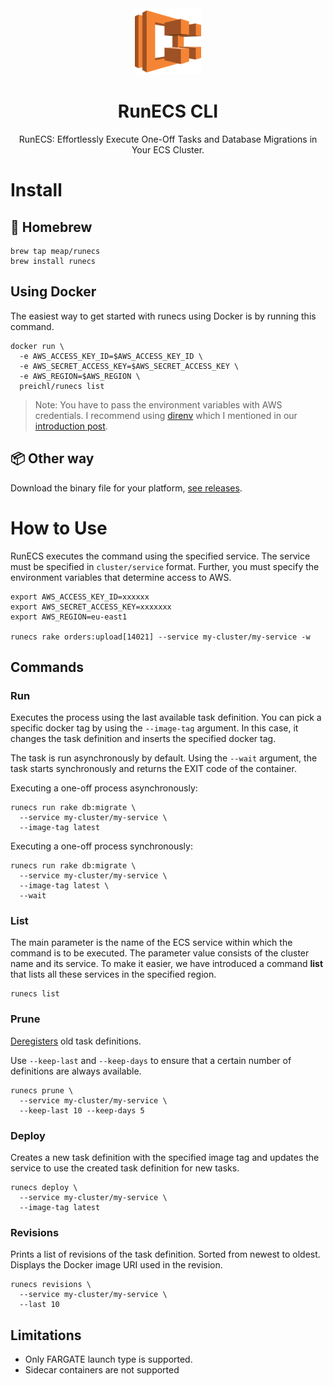 <div align="center">

<img width="106px" alt="elastic container service logo" src="images/amazon_ecs-icon.svg">

# RunECS CLI

RunECS: Effortlessly Execute One-Off Tasks and Database Migrations in Your ECS Cluster.

</div>

# Install

## 🍺 Homebrew

```shell
brew tap meap/runecs
brew install runecs
```

## Using Docker

The easiest way to get started with runecs using Docker is by running this command.

```
docker run \
  -e AWS_ACCESS_KEY_ID=$AWS_ACCESS_KEY_ID \
  -e AWS_SECRET_ACCESS_KEY=$AWS_SECRET_ACCESS_KEY \
  -e AWS_REGION=$AWS_REGION \
  preichl/runecs list
```

> Note: You have to pass the environment variables with AWS credentials. I recommend using [direnv](https://direnv.net/) which I mentioned in our [introduction post](https://dev.to/preichl/streamline-your-ecs-workflow-easy-database-migrations-with-a-runecs-cli-tool-5d2h).

## 📦 Other way

Download the binary file for your platform, [see releases](https://github.com/meap/runecs/releases).


# How to Use

RunECS executes the command using the specified service. The service must be specified in `cluster/service` format. Further, you must specify the environment variables that determine access to AWS.

```
export AWS_ACCESS_KEY_ID=xxxxxx
export AWS_SECRET_ACCESS_KEY=xxxxxxx
export AWS_REGION=eu-east1

runecs rake orders:upload[14021] --service my-cluster/my-service -w
```

## Commands

### Run

Executes the process using the last available task definition. You can pick a specific docker tag by using the `--image-tag` argument. In this case, it changes the task definition and inserts the specified docker tag. 

The task is run asynchronously by default. Using the `--wait` argument, the task starts synchronously and returns the EXIT code of the container.

Executing a one-off process asynchronously:

```shell
runecs run rake db:migrate \
  --service my-cluster/my-service \
  --image-tag latest
````

Executing a one-off process synchronously:

```shell
runecs run rake db:migrate \
  --service my-cluster/my-service \
  --image-tag latest \
  --wait
```

### List

The main parameter is the name of the ECS service within which the command is to be executed. The parameter value consists of the cluster name and its service. To make it easier, we have introduced a command **list** that lists all these services in the specified region.

```shell
runecs list
```

### Prune

[Deregisters](https://docs.aws.amazon.com/AmazonECS/latest/APIReference/API_DeregisterTaskDefinition.html) old task definitions.

Use `--keep-last` and `--keep-days` to ensure that a certain number of definitions are always available.

```shell
runecs prune \
  --service my-cluster/my-service \
  --keep-last 10 --keep-days 5
```

### Deploy

Creates a new task definition with the specified image tag and updates the service to use the created task definition for new tasks.

```shell
runecs deploy \
  --service my-cluster/my-service \
  --image-tag latest
```

### Revisions

Prints a list of revisions of the task definition. Sorted from newest to oldest. Displays the Docker image URI used in the revision.

```shell
runecs revisions \
  --service my-cluster/my-service \
  --last 10
```

## Limitations

* Only FARGATE launch type is supported.
* Sidecar containers are not supported

